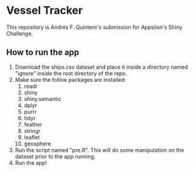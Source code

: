 # Vessel Tracker

This repository is Andrés F. Quintero's submission for Appsilon's Shiny
Challenge.

## How to run the app

1. Download the ships.csv dataset and place it inside a directory named "ignore"
inside the root directory of the repo.
2. Make sure the follow packages are installed:
    1. readr
    1. shiny
    1. shiny.semantic
    1. dplyr
    1. purrr
    1. tidyr
    1. feather
    1. stringr
    1. leaflet
    1. geosphere
3. Run the script named "pre.R". This will do some manipulation on the dataset
prior to the app running.
4. Run the app!

